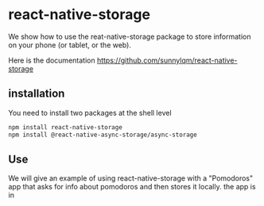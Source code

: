 # react-native-storage

We show how to use the reat-native-storage package to store information on your phone (or tablet, or the web).

Here is the documentation https://github.com/sunnylqm/react-native-storage


## installation
You need to install two packages at the shell level
``` bash
npm install react-native-storage
npm install @react-native-async-storage/async-storage
```

## Use
We will give an example of using react-native-storage with a "Pomodoros" app
that asks for info about pomodoros and then stores it locally.
the app is in 
